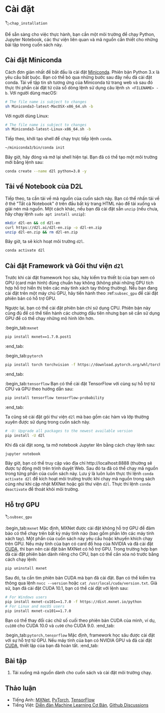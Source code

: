 <!--
# Installation
-->

# Cài đặt
:label:`chap_installation`

<!--
In order to get you up and running for hands-on learning experience,
we need to set you up with an environment for running Python,
Jupyter notebooks, the relevant libraries,
and the code needed to run the book itself.
-->

Để sẵn sàng cho việc thực hành, bạn cần một môi trường để chạy Python, Jupyter Notebook, 
các thư viện liên quan và mã nguồn cần thiết cho những bài tập trong cuốn sách này.

<!--
## Installing Miniconda
-->

## Cài đặt Miniconda

<!--
The simplest way to get going will be to install
[Miniconda](https://conda.io/en/latest/miniconda.html). The Python 3.x version
is required. You can skip the following steps if conda has already been installed.
Download the corresponding Miniconda sh file from the website
and then execute the installation from the command line
using `sh <FILENAME> -b`. For macOS users:
-->

Cách đơn giản nhất để bắt đầu là cài đặt [Miniconda](https://conda.io/en/latest/miniconda.html).
Phiên bản Python 3.x là yêu cầu bắt buộc.
Bạn có thể bỏ qua những bước sau đây nếu đã cài đặt conda.
Tải về tập tin sh tương ứng của Miniconda từ trang web và sau đó thực thi phần cài đặt từ cửa sổ dòng lệnh sử dụng câu lệnh `sh <FILENAME> -b`.
Với người dùng macOS:


```bash
# The file name is subject to changes
sh Miniconda3-latest-MacOSX-x86_64.sh -b
```


<!--
For Linux users:
-->

Với người dùng Linux:


```bash
# The file name is subject to changes
sh Miniconda3-latest-Linux-x86_64.sh -b
```


<!--
Next, initialize the shell so we can run `conda` directly.
-->

Tiếp theo, khởi tạo shell để chạy trực tiếp lệnh `conda`.


```bash
~/miniconda3/bin/conda init
```


<!--
Now close and re-open your current shell. You should be able to create a new
environment as following:
-->

Bây giờ, hãy đóng và mở lại shell hiện tại.
Bạn đã có thể tạo một môi trường mới bằng lệnh sau:


```bash
conda create --name d2l python=3.8 -y
```


<!--
## Downloading the D2L Notebooks
-->

## Tải về Notebook của D2L


<!--
Next, we need to download the code of this book. You can click the "All
Notebooks" tab on the top of any HTML page to download and unzip the code.
Alternatively, if you have `unzip` (otherwise run `sudo apt install unzip`) available:
-->

Tiếp theo, ta cần tải về mã nguồn của cuốn sách này.
Bạn có thể nhấn tải về ở thẻ "Tất cả Notebook" ở trên đầu bất kỳ trang HTML nào để tải xuống và giải nén mã nguồn.
Một cách khác, nếu bạn đã cài đặt sẵn `unzip` (nếu chưa, hãy chạy lệnh `sudo apt install unzip`):


```bash
mkdir d2l-en && cd d2l-en
curl https://d2l.ai/d2l-en.zip -o d2l-en.zip
unzip d2l-en.zip && rm d2l-en.zip
```


<!--
Now we will want to activate the `d2l` environment.
-->

Bây giờ, ta sẽ kích hoạt môi trường `d2l`.

```bash
conda activate d2l
```


<!--
## Installing the Framework and the `d2l` Package
-->

## Cài đặt Framework và Gói thư viện `d2l`


<!--
Before installing the deep learning framework, please first check
whether or not you have proper GPUs on your machine
(the GPUs that power the display on a standard laptop
do not count for our purposes).
If you are installing on a GPU server,
proceed to :ref:`subsec_gpu` for instructions
to install a GPU-supported version.
-->

Trước khi cài đặt framework học sâu, hãy kiểm tra 
thiết bị của bạn xem có GPU (card màn hình) đúng chuẩn hay không 
(không phải những GPU tích hợp hỗ trợ hiển thị trên các máy tính xách tay thông thường).
Nếu bạn đang cài đặt trên một máy chủ GPU, 
hãy tiến hành theo :ref:`subsec_gpu` để cài đặt phiên bản có hỗ trợ GPU.


<!--
Otherwise, you can install the CPU version as follows.
That will be more than enough horsepower to get you
through the first few chapters but you will want
to access GPUs before running larger models.
-->

Ngược lại, bạn có thể cài đặt phiên bản chỉ sử dụng CPU.
Phiên bản này cũng đủ để có thể tiến hành các chương đầu tiên 
nhưng bạn sẽ cần sử dụng GPU để có thể chạy những mô hình lớn hơn.


:begin_tab:`mxnet`

```bash
pip install mxnet==1.7.0.post1
```


:end_tab:


:begin_tab:`pytorch`

```bash
pip install torch torchvision -f https://download.pytorch.org/whl/torch_stable.html
```


:end_tab:

<!--
:begin_tab:`tensorflow`
You can install TensorFlow with both CPU and GPU support via the following:

```bash
pip install tensorflow tensorflow-probability
```


:end_tab:
-->

:begin_tab:`tensorflow`
Bạn có thể cài đặt TensorFlow với cùng sự hỗ trợ từ CPU và GPU theo hướng dẫn sau:

```bash
pip install tensorflow tensorflow-probability
```


:end_tab:


<!--
We also install the `d2l` package that encapsulates frequently used
functions and classes in this book.
-->

Ta cũng sẽ cài đặt gói thư viện `d2l` mà bao gồm các hàm 
và lớp thường xuyên được sử dụng trong cuốn sách này.


```bash
# -U: Upgrade all packages to the newest available version
pip install -U d2l
```


<!--
Once they are installed, we now open the Jupyter notebook by running:
-->

Khi đã cài đặt xong, ta mở notebook Jupyter lên bằng cách chạy lệnh sau:

```bash
jupyter notebook
```


<!--
At this point, you can open http://localhost:8888 (it usually opens automatically) in your Web browser. Then we can run the code for each section of the book.
Please always execute `conda activate d2l` to activate the runtime environment
before running the code of the book or updating the deep learning framework or the `d2l` package.
To exit the environment, run `conda deactivate`.
-->

Bây giờ, bạn có thể truy cập vào địa chỉ http://localhost:8888 (thường sẽ được tự động mở) trên trình duyệt Web.
Sau đó ta đã có thể chạy mã nguồn trong từng phần của cuốn sách này.
Lưu ý là luôn luôn thực thi lệnh `conda activate d2l` để kích hoạt môi trường trước khi chạy mã nguồn trong sách cũng như khi cập nhật MXNet hoặc gói thư viện `d2l`.
Thực thi lệnh `conda deactivate` để thoát khỏi môi trường.

<!--
## GPU Support
-->

## Hỗ trợ GPU
:label:`subsec_gpu`


<!--
:begin_tab:`mxnet`
By default, MXNet is installed without GPU support
to ensure that it will run on any computer (including most laptops).
Part of this book requires or recommends running with GPU.
If your computer has NVIDIA graphics cards and has installed [CUDA](https://developer.nvidia.com/cuda-downloads),
then you should install a GPU-enabled version.
If you have installed the CPU-only version,
you may need to remove it first by running:

```bash
pip uninstall mxnet
```


Then we need to find the CUDA version you installed.
You may check it through `nvcc --version` or `cat /usr/local/cuda/version.txt`.
Assume that you have installed CUDA 10.1,
then you can install with the following command:

```bash
# For Windows users
pip install mxnet-cu101==1.7.0 -f https://dist.mxnet.io/python
# For Linux and macOS users
pip install mxnet-cu101==1.7.0
```


You may change the last digits according to your CUDA version, e.g., `cu100` for
CUDA 10.0 and `cu90` for CUDA 9.0.
:end_tab:
-->

:begin_tab:`mxnet`
Mặc định, MXNet được cài đặt không hỗ trợ GPU để đảm bảo có thể chạy trên 
bất kỳ máy tính nào (bao gồm phần lớn các máy tính xách tay).
Một phần của cuốn sách này yêu cầu hoặc khuyến khích chạy trên GPU.
Nếu máy tính của bạn có card đồ hoạ của NVIDIA và đã cài đặt 
[CUDA](https://developer.nvidia.com/cuda-downloads), thì bạn nên cài đặt bản MXNet có hỗ trợ GPU.
Trong trường hợp bạn đã cài đặt phiên bản dành riêng cho CPU, 
bạn có thể cần xóa nó trước bằng cách chạy lệnh:


```bash
pip uninstall mxnet
```


Sau đó, ta cần tìm phiên bản CUDA mà bạn đã cài đặt.
Bạn có thể kiểm tra thông qua lệnh `nvcc --version` hoặc `cat /usr/local/cuda/version.txt`.
Giả sử, bạn đã cài đặt CUDA 10.1, bạn có thể cài đặt với lệnh sau:


```bash
# For Windows users
pip install mxnet-cu101==1.7.0 -f https://dist.mxnet.io/python
# For Linux and macOS users
pip install mxnet-cu101==1.7.0
```


Bạn có thể thay đổi các chữ số cuối theo phiên bản CUDA của mình, ví dụ, `cu100` cho
CUDA 10.0 và `cu90` cho CUDA 9.0.
:end_tab:


<!--
:begin_tab:`pytorch,tensorflow`
By default, the deep learning framework is installed with GPU support.
If your computer has NVIDIA GPUs and has installed [CUDA](https://developer.nvidia.com/cuda-downloads),
then you are all set.
:end_tab:
-->

:begin_tab:`pytorch,tensorflow`
Mặc định, framework học sâu được cài đặt với sự hỗ trợ từ GPU.
Nếu máy tính của bạn có NVIDIA GPU và đã cài đặt [CUDA](https://developer.nvidia.com/cuda-downloads),
thiết lập của bạn đã hoàn tất.
:end_tab:


## Bài tập

<!--
1. Download the code for the book and install the runtime environment.
-->

1. Tải xuống mã nguồn dành cho cuốn sách và cài đặt môi trường chạy.


## Thảo luận
* Tiếng Anh: [MXNet](https://discuss.d2l.ai/t/23), [PyTorch](https://discuss.d2l.ai/t/24), [TensorFlow](https://discuss.d2l.ai/t/436)
* Tiếng Việt: [Diễn đàn Machine Learning Cơ Bản](https://forum.machinelearningcoban.com/c/d2l), [Github Discussions](https://github.com/mlbvn/d2l-vn/discussions)
